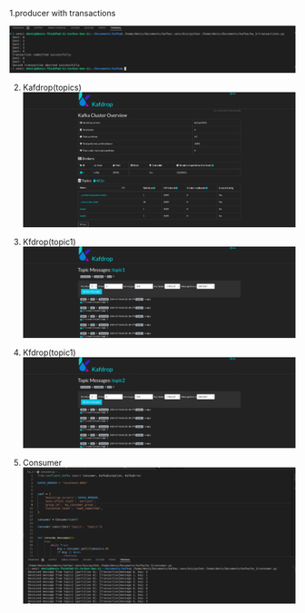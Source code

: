 1.producer with transactions

![producer with transactions](./images/transactions(producer).png)


2. Kafdrop(topics)
![kafdrop](./images/kafdrop(topics).png)

3. Kfdrop(topic1)
![messages](./images/Kafdrop_topic1_Messages.png)

3. Kfdrop(topic1)
![messages](./images/Kafdrop_topic2_Messages.png)

4. Consumer
![messages](./images/consumer.png)